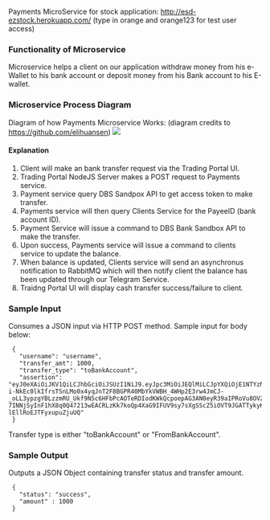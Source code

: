 Payments MicroService for stock application: http://esd-ezstock.herokuapp.com/ (type in orange and orange123 for test user access)

### Functionality of Microservice
Microservice helps a client on our application withdraw money from his e-Wallet to his bank account or deposit money from his Bank account to his E-wallet.

### Microservice Process Diagram
Diagram of how Payments Microservice Works: (diagram credits to https://github.com/elihuansen)
![](https://i.imgur.com/9jyXlDz.jpg?raw=true)

#### Explanation
1) Client will make an bank transfer request via the Trading Portal UI.
2) Trading Portal NodeJS Server makes a POST request to Payments service.
3) Payment service query DBS Sandpox API to get access token to make transfer.
4) Payments service will then query Clients Service for the PayeeID (bank account ID).
5) Payment Service will issue a command to DBS Bank Sandbox API to make the transfer.
6) Upon success, Payments service will issue a command to clients service to update the balance.
7) When balance is updated, Clients service will send an asynchronus notification to RabbitMQ which      will then notify client the balance has been updated through our Telegram Service.
8) Traidng Portal UI will display cash transfer success/failure to client. 

### Sample Input
Consumes a JSON input via HTTP POST method. Sample input for body below:
 ``` 
  {
    "username": "username",
    "transfer_amt": 1000,
    "transfer_type": "toBankAccount",
    "assertion": "eyJ0eXAiOiJKV1QiLCJhbGciOiJSUzI1NiJ9.eyJpc3MiOiJEQlMiLCJpYXQiOjE1NTYzNzEyODAsImV4cCI6MTU1NjQ1NzY4MCwic3ViIjoiSnd0IFNpZ25lZCBUb2tlbiBmb3IgRGVtZSBBcHAgUGFydG5lciBUb2tlbiBmbG93IiwiUEFSVFlfVFlQRSI6MywiQ0xJRU5UX0lEIjoiY2xpZW50SWQzIiwiQ0xJRU5UX1RZUEUiOiJQYXJ0bmVyIiwiQUNDRVNTIjoiQ29tbXVuaXR5IiwiU0NPUEUiOiJSRUFEIiwiYXVkIjoiUGFydG5lcnMiLCJqdGkiOiJTdGFuZGVyZEpXVFRva2VuMSJ9.A7cDZFWCdm9OUpCJ6A-i-NkEc0lkIfrsTSnLMo0x4yqJnT2F8BGPR40MbYkVWBH_4WHp2E3rw4JmCJ-_oLL3ypzgYBLzzmRU_Ukf9N5c6HFbPcAOTeRDIodKWkQcpoepAG3AN0eyR39aIPRoVu8OVZvuI_DO-7INNjSyInF1hX8q0Q47213wEACRLzKk7koQp4XaG9IFUV9sy7sXgSScZ5iOVT9JGATTykyKIdxSZubBjzH2D3_gLyENmhS8eFCEPbZy3rDwYD1fqY3OfdcgGUuFmQOrIhCFgZ89qi9fG2jzZ8caQ5JBiTMSMgFEd73v8-lEllRoEJTFyxupuZjuUQ"
  }
 ```

Transfer type is either "toBankAccount" or "FromBankAccount".

### Sample Output

Outputs a JSON Object containing transfer status and transfer amount.

```
 {
   "status": "success",
   "amount" : 1000
 }
 ```
